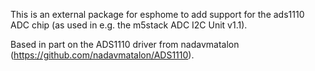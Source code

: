 This is an external package for esphome to add support for the ads1110 ADC chip (as used in e.g. the m5stack ADC I2C Unit v1.1).

Based in part on the ADS1110 driver from nadavmatalon (https://github.com/nadavmatalon/ADS1110).
